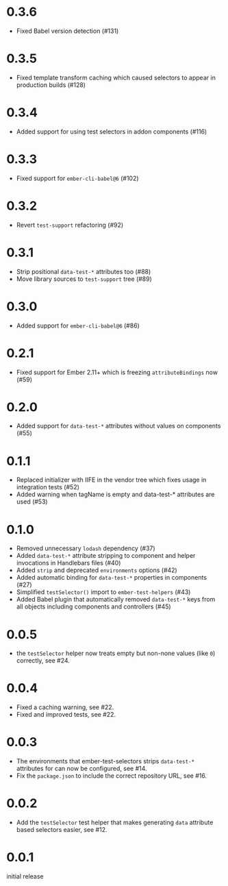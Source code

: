 # 0.3.6

* Fixed Babel version detection (#131)

# 0.3.5

* Fixed template transform caching which caused selectors to appear in production builds (#128)

# 0.3.4

* Added support for using test selectors in addon components (#116)

# 0.3.3

* Fixed support for `ember-cli-babel@6` (#102)

# 0.3.2

* Revert `test-support` refactoring (#92)

# 0.3.1

* Strip positional `data-test-*` attributes too (#88)
* Move library sources to `test-support` tree (#89)

# 0.3.0

* Added support for `ember-cli-babel@6` (#86)

# 0.2.1

* Fixed support for Ember 2.11+ which is freezing `attributeBindings` now (#59)

# 0.2.0

* Added support for `data-test-*` attributes without values on components (#55)

# 0.1.1

* Replaced initializer with IIFE in the vendor tree which fixes
  usage in integration tests (#52)
* Added warning when tagName is empty and data-test-* attributes are used (#53)

# 0.1.0

* Removed unnecessary `lodash` dependency (#37)
* Added `data-test-*` attribute stripping to component and helper
  invocations in Handlebars files (#40)
* Added `strip` and deprecated `environments` options (#42)
* Added automatic binding for `data-test-*` properties in components (#27)
* Simplified `testSelector()` import to `ember-test-helpers` (#43)
* Added Babel plugin that automatically removed `data-test-*` keys from
  all objects including components and controllers (#45) 

# 0.0.5

* the `testSelector` helper now treats empty but non-none values (like `0`)
  correctly, see #24.

# 0.0.4 

* Fixed a caching warning, see #22.
* Fixed and improved tests, see #22.

# 0.0.3

* The environments that ember-test-selectors strips `data-test-*` attributes
  for can now be configured, see #14.
* Fix the `package.json` to include the correct repository URL, see #16.

# 0.0.2

* Add the `testSelector` test helper that makes generating `data` attribute
  based selectors easier, see #12.

# 0.0.1

initial release
